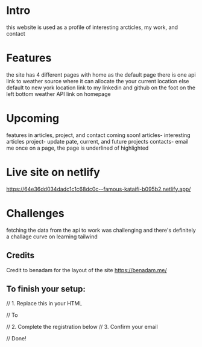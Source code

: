 # Intro
this website is used as a profile of interesting arcticles, my work, and contact 

# Features
the site has 4 different pages with home as the default page
there is one api link to weather source where it can allocate the your current location else default to new york location
link to my linkedin and github on the foot on the left bottom
weather API link on homepage 


# Upcoming
features in articles, project, and contact coming soon!
articles- interesting articles 
project- update pate, current, and future projects
contacts- email me
once on a page, the page is underlined of highlighted


# Live site on netlify 
https://64e36dd034dadc1c1c68dc0c--famous-kataifi-b095b2.netlify.app/


# Challenges
fetching the data from the api to work was challenging and there's definitely a challage curve on learning tailwind

## Credits
Credit to benadam for the layout of the site 
 https://benadam.me/


 ##  To finish your setup:

// 1. Replace this in your HTML
<form method="POST" action="https://herotofu.com/start">

// To
<form
  method="POST"
  action="https://public.herotofu.com/40cade40-4037-11ee-83bc-53072c77bc2f"
>

// 2. Complete the registration below
// 3. Confirm your email

// Done!